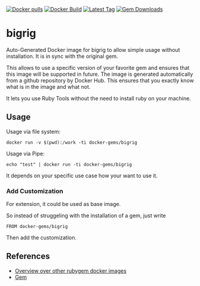 [![Docker pulls](https://img.shields.io/docker/pulls/rubygem/bigrig.svg)](https://hub.docker.com/r/rubygem/bigrig/)
[![Docker Build](https://img.shields.io/docker/automated/rubygem/bigrig.svg)](https://hub.docker.com/r/rubygem/bigrig/)
[![Latest Tag](https://img.shields.io/github/tag/docker-rubygem/bigrig.svg)](https://hub.docker.com/r/rubygem/bigrig/)
[![Gem Downloads](https://img.shields.io/gem/dt/bigrig.svg)](https://rubygems.org/gems/bigrig/)
# bigrig

Auto-Generated Docker image for bigrig to allow simple usage without installation.
It is in sync with the original gem.

This allows to use a specific version of your favorite gem and ensures that this image will be supported in future.
The image is generated automatically from a github repository by Docker Hub.
This ensures that you exactly know what is in the image and what not.

It lets you use Ruby Tools without the need to install ruby on your machine.

## Usage

Usage via file system:

`docker run -v $(pwd):/work -ti docker-gems/bigrig`

Usage via Pipe:

`echo "test" | docker run -ti docker-gems/bigrig`

It depends on your specific use case how your want to use it.

### Add Customization

For extension, it could be used as base image.

So instead of struggeling with the installation of a gem, just write

`FROM docker-gems/bigrig`

Then add the customization.

## References

 - [Overview over other rubygem docker images](https://github.com/thinkbot/docker-rubygem)
 - [Gem](https://rubygems.org/gems/bigrig/)
